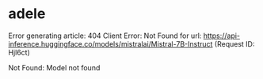 # adele

Error generating article: 404 Client Error: Not Found for url: https://api-inference.huggingface.co/models/mistralai/Mistral-7B-Instruct (Request ID: Hjl6ct)

Not Found: Model not found